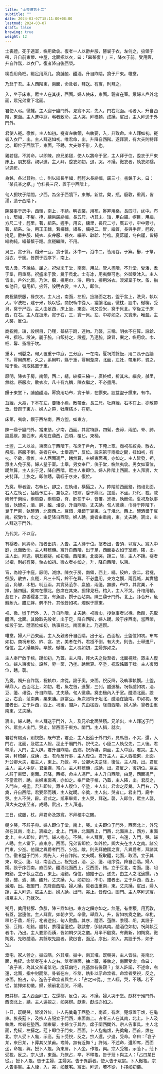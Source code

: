 ```yaml
---
title: "士喪禮第十二"
subtitle: ""
date: 2024-03-07T18:11:00+08:00
lastmod: 2024-03-07
draft: false
brewing: true
weight: 12
---
```


士喪禮。死于適室，幠用斂衾。復者一人以爵弁服，簪裳于衣，左何之，扱領于帶，升自前東榮、中屋，北面招以衣，曰：「皋某復！」三，降衣于前。受用篋，升自阼階，以衣尸。復者降自後西榮。

楔齒用角柶。綴足用燕几。奠脯醢、醴酒。升自阼階，奠于尸東。帷堂。

乃赴于君。主人西階東，南面，命赴者，拜送。有賔，則拜之。

入，坐于床東。眾主人在其後，西面。婦人俠床，東面。親者在室。眾婦人戶外北面，眾兄弟堂下北面。

君使人弔。徹帷。主人迎于寢門外，見賔不哭，先入，門右北面。弔者入，升自西階，東面。主人進中庭，弔者致命。主人哭，拜稽顙，成踴。賔出，主人拜送于外門外。

君使人襚。徹帷。主人如初。襚者左執領，右執要，入，升致命。主人拜如初。襚者入衣尸，出。主人拜送如初。唯君命，出，升降自西階。遂拜賔，有大夫則特拜之。即位于西階下，東面，不踴。大夫雖不辭，入也。

親若襚，不將命，以即陳。庶兄弟襚，使人以將命于室，主人拜于位，委衣于尸東床上。朋友襚，親以進，主人拜，委衣如初，退，哭，不踴。徹衣者，執衣如襚，以適房。

為銘，各以其物。亡，則以緇長半幅，䞓䞓末長終幅，廣三寸。書銘于末，曰：「某氏某之柩。」竹杠長三尺，置于宇西階上。

甸人掘坎于階間，少西。為垼于西牆下，東鄉。新盆，槃，瓶，廢敦，重鬲，皆濯，造于西階下。

陳襲事于房中，西領，南上，不綪。明衣裳，用布。鬠笄用桑，長四寸，紌中。布巾，環幅，不鑿。掩，練帛廣終幅，長五尺，析其末。瑱，用白纊。幎目，用緇，方尺二寸，䞓里，著，組系。握手，用玄，纁里，長尺二寸，廣五寸，牢中旁寸，著，組系。決，用正王棘，若檡棘，組系，纊極二。冒，緇質，長與手齊，䞓殺，掩足。爵弁服、純衣、皮弁服、褖衣、緇帶、韎韐、竹笏。夏葛屨，冬白屨，皆繶緇絇純，組綦繫于踵。庶襚繼陳，不用。

貝三，實于笄。稻米一豆，實于筐。沐巾一，浴巾二，皆用谷，于笲。櫛，于簞。浴衣，于篋。皆饌于西序下，南上。

管人汲，不說繘，屈之。祝淅米于堂，南面，用盆。管人盡階，不升堂，受潘，煮于垼，用重鬲。祝盛米于敦，奠于貝北。士有冰，用夷槃可也。外御受沐入。主人皆出，戶外北面。乃沐，櫛，挋用巾，浴，用巾，挋用浴衣。渜濯棄于坎。蚤，揃如他日。鬠用組，扱笄，設明衣裳。主人入，即位。

商祝襲祭服，褖衣次。主人出，南面，左袒，扱諸面之右，盥于盆上，洗貝，執以入。宰洗柶，建于米，執以從。商祝執巾從入，當牖北面，徹枕，設巾，徹楔，受貝，奠于尸西。主人由足西，床上坐，東面。祝又受米，奠于貝北。宰從立于床西，在右。主人在扱米，實于右，三，實一貝。左、中亦如之。又實米，唯盈。主人襲，反位。

商祝掩，瑱，設幎目，乃屨，綦結于跗，連絇。乃襲，三稱。明衣不在算。設韐、帶，搢笏。設決，麗于腕，自飯持之，設握，乃連腕。設冒，櫜之，幠用衾。巾、柶、鬊、蚤埋于坎。

重木，刊鑿之。甸人置重于中庭，三分庭，一在南。夏祝鬻餘飯，用二鬲于西牆下。幂用疏布，久之，系用靲，縣于重，幂用葦席，北面，左衽，帶用靲，賀之，結于後。祝取銘置于重。

厥明，陳衣于房，南領，西上，綪，絞橫三縮一，廣終幅，析其末。緇衾，赬里，無紞。祭服次，散衣次，凡十有九稱，陳衣繼之，不必盡用。

饌于東堂下，脯醢醴酒。幂奠用功布，實于簞，在饌東。設盆盥于饌東，有巾。

苴絰，大鬲，下本在左，要絰小焉，散帶垂，長三尺。牡麻絰，右本在上，亦散帶垂。皆饌于東方。婦人之帶，牡麻結本，在房。

床第，夷衾，饌于西坫南。西方盥，如東方。

陳一鼎于寢門外，當東塾，少南，西面。其實特豚，四鬄，去蹄，兩胉，脊、肺。設扃鼏，鼏西末。素俎在鼎西，西順，覆匕，東柄。

士盥，二人以並，東面立于西階下。布席于戶內，下莞上簟。商祝布絞衾、散衣、祭服。祭服不倒，美者在中。士舉遷尸，反位。設床第于兩楹之間，衽如初，有枕。卒斂，徹帷。主人西面馮尸，踴無算，主婦東面馮，亦如之。主人髺發，袒，眾主人免于房。婦人髽于室。士舉，男女奉尸，侇于堂，幠無夷衾。男女如室位，踴無算。主人出于足，降自西階。眾主人東即位。婦人阼階上西面。主人拜賔，大夫特拜，士旅之，即位踴，襲絰于序東，復位。

乃奠。舉者盥，右執匕，卻之，左執俎，橫攝之，入，阼階前西面錯，錯俎北面。右人左執匕，抽扃予左手，兼執之，取鼏，委于鼎北，加扃，不坐。乃朼，載。載兩髀于兩端，兩肩亞，兩肩亞，脊、肺在于中，皆覆。進柢，執而俟。夏祝及執事盥，執醴先，酒、脯、醢、俎從，升自阼階。丈夫踴。甸人徹鼎，巾待于阼階下。奠于尸東，執醴酒，北面西上。豆錯，俎錯于豆東。立于俎北，西上。醴酒錯于豆南。祝受巾，巾之，由足降自西階。婦人踴。奠者由重南，東。丈夫踴。賔出，主人拜送于門外。

乃代哭，不以官。

有襚者，則將命，擯者出請，入告。主人待于位。擯者出，告須，以賔入。賔入中庭，北面致命。主人拜稽顙。賔升自西階，出于足，西面委衣如于室禮，降，出。主人出，拜送。朋友親襚，如初儀，西階東，北面哭，踴三，降，主人不踴。襚者以褶，則必有裳，執衣如初。徹衣者亦如之，升，降自西階，以東。

宵，為燎于中庭。厥明，滅燎。陳衣于房，南領，西上，綪。絞紟，衾二。君襚，祭服，散衣，庶襚，凡三十稱，紟不在算。不必盡用。東方之饌，兩瓦甒，其實醴酒，角觶，木柶，毼豆兩，其實葵菹芋、蠃醢，兩籩，無縢，布巾，其實栗，不擇，脯四脡。奠席在饌北，斂席在其東。掘肂見衽。棺入，主人不哭。升棺用軸，蓋在下。熬黍稷各二筐，有魚腊，饌于西坫南。陳三鼎于門外，北上。豚合升，魚鱄鮒九，腊左胖，髀不升，其他皆如初。燭俟于饌東。

祝、徹、盥于門外，入，升自阼階，丈夫踴。祝徹巾，授執事者以待。徹饌，先取醴酒，北面。其餘取先設者，出于足，降自西階，婦人踴。設于序西南，當西榮，如設于堂。醴酒位如初，執事豆北，南面東上。乃適饌。

帷堂。婦人尸西東面。主人及親者升自西階，出于足，西面袒。士盥位如初。布席如初。商祝布絞、紟、衾、衣，美者在外，君襚不倒。有大夫，則告。士舉遷尸，復位。主人踴無算。卒斂，徹帷。主人馮如初，主婦亦如之。

主人奉尸斂于棺，踴如初，乃蓋。主人降，拜大夫之後至者，北面視肂。眾主人復位。婦人東復位。設熬，旁一筐，乃塗。踴無算。卒塗，祝取銘置于肂。主人復閃位，踴，襲。

乃奠。燭升自阼階，祝執巾，席從，設于奧，東面。祝反降，及執事執饌。士盥，舉鼎入，西面北上，如初。載，魚左首，進鬐，三列，腊進柢。祝執醴如初，酒、豆、籩、俎從，升自阼階，丈夫踴。甸人徹鼎。奠由楹內入于室。醴酒北面。設豆，右菹，菹南栗，栗東脯。豚當豆。魚次腊特于俎北，醴酒在籩南。巾如初。既錯者出，立于戶西，西上。祝後，闔戶，先由楹西，降自西階，婦人踴。奠者由重南東，丈夫踴。

賔出，婦人踴，主人拜送于門外，入，及兄弟北面哭殯。兄弟出，主人拜送于門外。眾主人出門，哭止，皆西面于東方。闔門。主人揖，就次。

君若有賜焉，則視斂。既布衣，君至，主人出迎于外門外，見馬首，不哭，還，入門右，北面，及眾主人袒。巫止于廟門外，祝代之。小臣二人執戈先，二人後。君釋采，入門，主人辟。君升自阼階，西鄉。祝負墉，南面，主人中庭。君哭。主人哭，拜稽顙，成踴，出。君命反行事，主人復位。君升主人，主人西楹東，北面。升公卿大夫，繼主人，東上。乃斂。卒，公卿大夫逆降，復位。主人降，出。君反主人，主人中庭。君坐撫，當心。主人拜稽顙，成踴，出。君反之，復初位。眾主人辟于東壁，南面。君降，西鄉，命主人馮尸。主人升自西階，由足，西面馮尸，不當君所，踴。主婦東面馮，亦如之。奉尸斂于棺，乃蓋，主人降，出。君反之，入門左，視塗。君升即位，眾主人復位，卒塗，主人出，君命之反奠。入門右，乃奠，升自西階。君要節而踴，主人從踴。卒奠，主人出，哭者止。君出門，廟中哭。主人不哭，辟。君式之。貳車畢乘，主人哭，拜送。襲，入即位，眾主人襲，拜大夫之後至者，成踴。賔出，主人拜送。

三日，成服，杖，拜君命及眾賔。不拜棺中之賜。

朝夕哭，不辟子卯。婦人即位于堂，南上，哭。丈夫即位于門外，西面北上，外兄弟在其南，南上，賔繼之，北上。門東，北面西上，門西，北面東上，西方，東面北上。主人即位，辟門。婦人拊心，不哭。主人拜賔，旁三，右還，入門，哭。婦人踴。主人堂下，直東序，西面。兄弟皆即位，如外位。卿大夫在主人之南。諸公門東，少進。他國之異爵者門西，少進。敵，則先拜他國之賔。凡異爵者，拜諸其位。徹者盥于門外，燭先入，升自阼階。丈夫踴。祝取醴，北面，取酒，立于其東，取豆、籩、俎，南面西上。祝先出，酒、豆、籩、俎序從，降自西階。婦人踴。設于序西南，直西榮。醴酒北面西上，豆西面，錯。立于豆北，南面。籩、俎既錯，立于執豆之西，東上。酒錯，復位，醴錯于西，遂先，由主人之北適饌。乃奠，醴、酒、脯、醢升。丈夫踴，入。如初設，不巾。錯者出，立于戶西，西上。滅燭，出。祝闔門，先降自西階。婦人踴。奠者由重南，東。丈夫踴。賔出，婦人踴，主人拜送。眾主人出，婦人踴。出門，哭止。皆復位。闔門。主人卒拜送賔，揖眾主人，乃就次。

朔月，奠用特豚、魚腊，陳三鼎如初。東方之饌亦如之。無籩，有黍稷。用瓦敦，有蓋，當籩位。主人拜賔，如朝夕哭。卒徹，舉鼎入，升，皆如初奠之儀。卒朼，釋匕于鼎，俎行。朼者逆出，甸人徹鼎。其序，醴酒、菹醢、黍稷、俎。其設于室、豆錯，俎錯，腊特，黍稷當籩位。敦啟會，卻諸其南。醴酒位如初。祝與執豆者巾，乃出。主人要節而踴，皆如朝夕哭之儀。月半不殷奠。有薦新，如朔奠。徹朔奠，先取醴酒，其餘取先設者。敦啟會，面足。序出，如入。其設于外，如于室。

筮宅，冢人營之。掘四隅，外其壤。掘中，南其壤。既朝哭，主人皆往，兆南北面，免絰。命筮者在主人之右。筮者東面，抽上韇，兼執之，南面受命。命曰：「哀子某，為其父某甫筮宅。度茲幽宅，兆基無有後艱？」筮人許諾，不述命，右還，北面，指中封而筮。卦者在左。卒筮，執卦以示命筮者。命筮者受視，反之，東面。旅占，卒，進告于命筮者與主人：「占之曰從。」主人絰，哭，不踴。若不從，筮擇如初儀。歸，殯前北面哭，不踴。

既井槨，主人西面拜工，左還槨，反位，哭，不踴。婦人哭于堂。獻材于殯門外，西面北上，綪。主人遍視之，如哭槨。獻素、獻成亦如之。

卜日，既朝哭，皆復外位。卜人先奠龜于西塾上，南首，有席。楚焞置于燋，在龜東。族長蒞卜，及宗人吉服立于門西，東面南上。占者三人在其南，北上。卜人及執燋、席者在塾西。闔東扉，主婦立于其內。席于闑西閾外。宗人告事具。主人北面，免絰，左擁之。蒞卜即位于門東，西面。卜人抱龜燋，先奠龜，西首，燋在北。宗人受卜人龜，示高。蒞卜受視，反之。宗人還，少退，受命。命曰：「哀子某，來日某，卜葬其父某甫。考降，無有近悔？」許諾，不述命，還即席，西面坐，命龜，興，授卜人龜，負東扉。卜人坐，作龜，興。宗人受龜，示蒞卜。蒞卜受視，反之。宗人退，東面。乃旅占，卒，不釋龜，告于蒞卜與主人：「占曰某日從。」授卜人龜。告于主婦，主婦哭。告于異爵者。使人告于眾賔。卜人徹龜。宗人告事畢。主人絰，入，哭，如筮宅。賔出，拜送，若不從，卜擇如初儀。